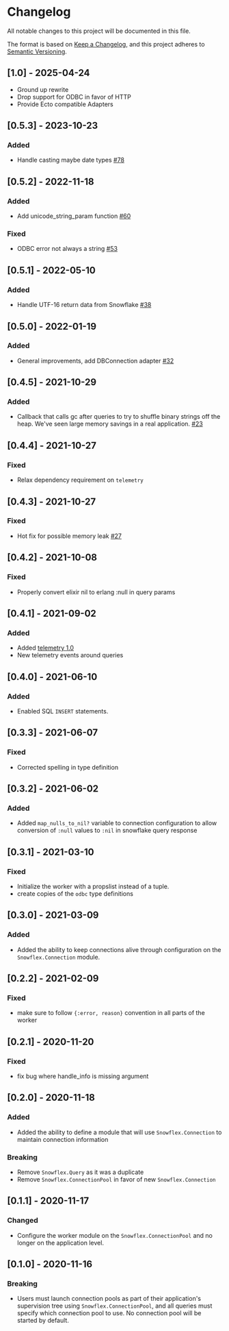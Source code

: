 # Changelog

All notable changes to this project will be documented in this file.

The format is based on [Keep a Changelog](https://keepachangelog.com/en/1.0.0/),
and this project adheres to [Semantic Versioning](https://semver.org/spec/v2.0.0.html).

## [1.0] - 2025-04-24

- Ground up rewrite
- Drop support for ODBC in favor of HTTP
- Provide Ecto compatible Adapters

## [0.5.3] - 2023-10-23

### Added

- Handle casting maybe date types [#78](https://github.com/pepsico-ecommerce/snowflex/pull/78)

## [0.5.2] - 2022-11-18

### Added

- Add unicode_string_param function [#60](https://github.com/pepsico-ecommerce/snowflex/pull/60)

### Fixed

- ODBC error not always a string [#53](https://github.com/pepsico-ecommerce/snowflex/pull/53)

## [0.5.1] - 2022-05-10

### Added

- Handle UTF-16 return data from Snowflake [#38](https://github.com/pepsico-ecommerce/snowflex/pull/38)

## [0.5.0] - 2022-01-19

### Added

- General improvements, add DBConnection adapter [#32](https://github.com/pepsico-ecommerce/snowflex/pull/32)

## [0.4.5] - 2021-10-29

### Added

- Callback that calls gc after queries to try to shuffle binary strings off the heap. We've seen large memory savings in a real application. [#23](https://github.com/pepsico-ecommerce/snowflex/pull/31)

## [0.4.4] - 2021-10-27

### Fixed

- Relax dependency requirement on `telemetry`

## [0.4.3] - 2021-10-27

### Fixed

- Hot fix for possible memory leak [#27](https://github.com/pepsico-ecommerce/snowflex/pull/29)

## [0.4.2] - 2021-10-08

### Fixed

- Properly convert elixir nil to erlang :null in query params

## [0.4.1] - 2021-09-02

### Added

- Added [telemetry 1.0](https://github.com/beam-telemetry/telemetry)
- New telemetry events around queries

## [0.4.0] - 2021-06-10

### Added

- Enabled SQL `INSERT` statements.

## [0.3.3] - 2021-06-07

### Fixed

- Corrected spelling in type definition

## [0.3.2] - 2021-06-02

### Added

- Added `map_nulls_to_nil?` variable to connection configuration to allow conversion of `:null` values to `:nil` in snowflake query response

## [0.3.1] - 2021-03-10

### Fixed

- Initialize the worker with a propslist instead of a tuple.
- create copies of the `odbc` type definitions

## [0.3.0] - 2021-03-09

### Added

- Added the ability to keep connections alive through configuration on the `Snowflex.Connection` module.

## [0.2.2] - 2021-02-09

### Fixed

- make sure to follow `{:error, reason}` convention in all parts of the worker

## [0.2.1] - 2020-11-20

### Fixed

- fix bug where handle_info is missing argument

## [0.2.0] - 2020-11-18

### Added

- Added the ability to define a module that will use `Snowflex.Connection` to maintain connection information

### Breaking

- Remove `Snowflex.Query` as it was a duplicate
- Remove `Snowflex.ConnectionPool` in favor of new `Snowflex.Connection`

## [0.1.1] - 2020-11-17

### Changed

- Configure the worker module on the `Snowflex.ConnectionPool` and no longer on the application level.

## [0.1.0] - 2020-11-16

### Breaking

- Users must launch connection pools as part of their application's
  supervision tree using `Snowflex.ConnectionPool`, and all queries must specify
  which connection pool to use. No connection pool will be started by default.
